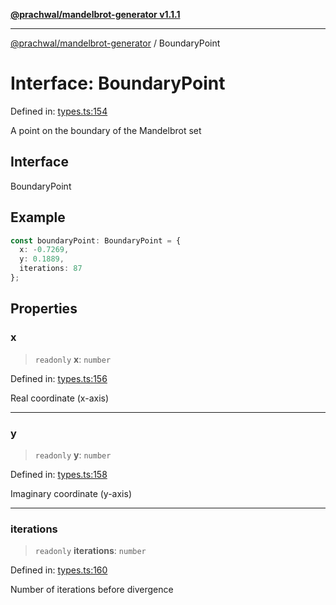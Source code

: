 [**@prachwal/mandelbrot-generator v1.1.1**](../README.md)

***

[@prachwal/mandelbrot-generator](../globals.md) / BoundaryPoint

# Interface: BoundaryPoint

Defined in: [types.ts:154](https://github.com/prachwal/mandelbrot-generator/blob/da157e1b866785501d38ccb7552859d4482dd1a8/src/types.ts#L154)

A point on the boundary of the Mandelbrot set

## Interface

BoundaryPoint

## Example

```typescript
const boundaryPoint: BoundaryPoint = {
  x: -0.7269,
  y: 0.1889,
  iterations: 87
};
```

## Properties

### x

> `readonly` **x**: `number`

Defined in: [types.ts:156](https://github.com/prachwal/mandelbrot-generator/blob/da157e1b866785501d38ccb7552859d4482dd1a8/src/types.ts#L156)

Real coordinate (x-axis)

***

### y

> `readonly` **y**: `number`

Defined in: [types.ts:158](https://github.com/prachwal/mandelbrot-generator/blob/da157e1b866785501d38ccb7552859d4482dd1a8/src/types.ts#L158)

Imaginary coordinate (y-axis)

***

### iterations

> `readonly` **iterations**: `number`

Defined in: [types.ts:160](https://github.com/prachwal/mandelbrot-generator/blob/da157e1b866785501d38ccb7552859d4482dd1a8/src/types.ts#L160)

Number of iterations before divergence
